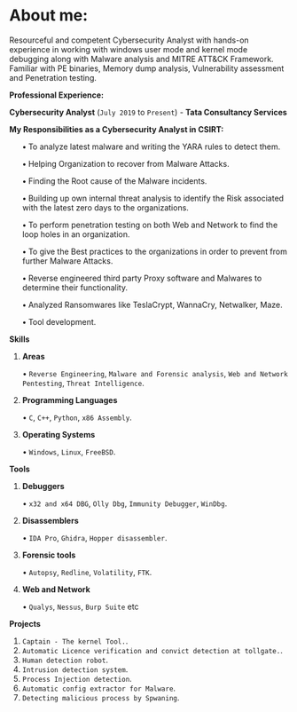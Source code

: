 <h1 class="post-title">About me:</h1>


<section class="post">

<p> Resourceful and competent Cybersecurity Analyst with hands-on experience in working with windows user mode and kernel mode debugging along with Malware analysis and MITRE ATT&amp;CK Framework. Familiar with PE binaries, Memory dump analysis, Vulnerability assessment and Penetration testing.</p>

<p><strong>Professional Experience:</strong></p>
<p><strong>Cybersecurity Analyst</strong> (<code class="highlighter-rouge">July 2019</code> to <code class="highlighter-rouge">Present</code>) - <strong>Tata Consultancy Services</strong></p>
<p><strong>My Responsibilities as a Cybersecurity Analyst in CSIRT:</strong></p>
<ol><p><strong>•</strong> To analyze latest malware and writing the YARA rules to detect them.</p></ol>
<ol><p><strong>•</strong> Helping Organization to recover from Malware Attacks.</p></ol>
<ol><p><strong>•</strong> Finding the Root cause of the Malware incidents.</p></ol>
<ol><p><strong>•</strong> Building up own internal threat analysis to identify the Risk associated with the latest
zero days to the organizations.</p></ol>
<ol><p><strong>•</strong> To perform penetration testing on both Web and Network to find the loop holes in an
organization.</p></ol>
<ol><p><strong>•</strong> To give the Best practices to the organizations in order to prevent from further Malware
Attacks.</p></ol>
<ol><p><strong>•</strong> Reverse engineered third party Proxy software and Malwares to determine their
functionality.</p></ol>
<ol><p><strong>•</strong> Analyzed Ransomwares like TeslaCrypt, WannaCry, Netwalker, Maze.</p></ol>
<ol><p><strong>•</strong> Tool development.</p></ol>

<p><strong>Skills</strong></p>

<ol>
<li>
<p><strong>Areas</strong></p>
<p>• <code class="highlighter-rouge">Reverse Engineering</code>, <code class="highlighter-rouge">Malware and Forensic analysis</code>, <code class="highlighter-rouge">Web and Network Pentesting</code>, <code class="highlighter-rouge">Threat Intelligence</code>.</p>
</li>
<li>
<p><strong>Programming Languages</strong></p>
<p>• <code class="highlighter-rouge">C</code>, <code class="highlighter-rouge">C++</code>, <code class="highlighter-rouge">Python</code>, <code class="highlighter-rouge">x86 Assembly</code>.</p>
</li>
<li>
<p><strong>Operating Systems</strong></p>
<p>• <code class="highlighter-rouge">Windows</code>, <code class="highlighter-rouge">Linux</code>, <code class="highlighter-rouge">FreeBSD</code>.</p>
</li>
</ol>

<p><strong>Tools</strong></p>

<ol>
<li>
<p><strong>Debuggers</strong></p>
<P>• <code class="highlighter-rouge">x32 and x64 DBG</code>, <code class="highlighter-rouge">Olly Dbg</code>, <code class="highlighter-rouge">Immunity Debugger</code>, <code class="highlighter-rouge">WinDbg</code>.</p>
</li>
<li>
<p><strong>Disassemblers</strong></p>
<p>• <code class="highlighter-rouge">IDA Pro</code>, <code class="highlighter-rouge">Ghidra</code>, <code class="highlighter-rouge">Hopper disassembler</code>.</p>
</li>
<li>
<p><strong>Forensic tools</strong></p>
<p>• <code class="highlighter-rouge">Autopsy</code>, <code class="highlighter-rouge">Redline</code>, <code class="highlighter-rouge">Volatility</code>, <code class="highlighter-rouge">FTK</code>.</p>
</li>
<li>
<p><strong>Web and Network</strong></p>
<p>• <code class="highlighter-rouge">Qualys</code>, <code class="highlighter-rouge">Nessus</code>, <code class="highlighter-rouge">Burp Suite</code> etc</p>
</li>
</ol>

<p><strong>Projects</strong></p>

<ol>
<li><code class="highlighter-rouge">Captain - The kernel Tool.</code>.</li>
<li><code class="highlighter-rouge">Automatic Licence verification and convict detection at tollgate.</code>.</li>
<li><code class="highlighter-rouge">Human detection robot</code>.</li>
<li><code class="highlighter-rouge">Intrusion detection system</code>.</li>
<li><code class="highlighter-rouge">Process Injection detection</code>.</li>
<li><code class="highlighter-rouge">Automatic config extractor for Malware</code>.</li>
<li><code class="highlighter-rouge">Detecting malicious process by Spwaning</code>.</li>
</ol>

</section>
